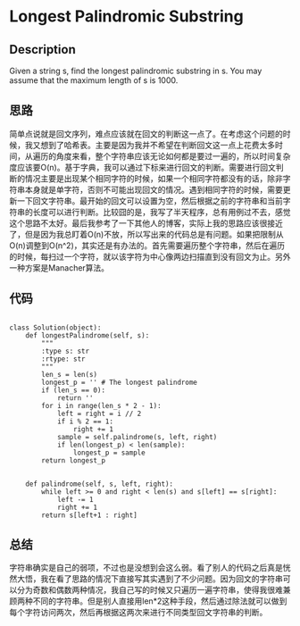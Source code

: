 # Longest Palindromic Substring

## Description

Given a string s, find the longest palindromic substring in s. You may assume that the maximum length of s is 1000.

## 思路

简单点说就是回文序列，难点应该就在回文的判断这一点了。在考虑这个问题的时候，我又想到了哈希表。主要是因为我并不希望在判断回文这一点上花费太多时间，从遍历的角度来看，整个字符串应该无论如何都是要过一遍的，所以时间复杂度应该要O(n)。基于字典，我可以通过下标来进行回文的判断。需要进行回文判断的情况主要是出现某个相同字符的时候，如果一个相同字符都没有的话，除非字符串本身就是单字符，否则不可能出现回文的情况。遇到相同字符的时候，需要更新一下回文字符串。最开始的回文可以设置为空，然后根据之前的字符串和当前字符串的长度可以进行判断。比较囧的是，我写了半天程序，总有用例过不去，感觉这个思路不太好。最后我参考了一下其他人的博客，实际上我的思路应该很接近了，但是因为我总盯着O(n)不放，所以写出来的代码总是有问题。如果把限制从O(n)调整到O(n^2)，其实还是有办法的。首先需要遍历整个字符串，然后在遍历的时候，每扫过一个字符，就以该字符为中心像两边扫描直到没有回文为止。另外一种方案是Manacher算法。

## 代码

```

class Solution(object):
    def longestPalindrome(self, s):
        """
        :type s: str
        :rtype: str
        """
        len_s = len(s)
        longest_p = '' # The longest palindrome
        if (len_s == 0):
            return ''
        for i in range(len_s * 2 - 1):
            left = right = i // 2
            if i % 2 == 1:
                right += 1
            sample = self.palindrome(s, left, right)
            if len(longest_p) < len(sample):
                longest_p = sample
        return longest_p
            
        
    def palindrome(self, s, left, right):
        while left >= 0 and right < len(s) and s[left] == s[right]:
            left -= 1
            right += 1
        return s[left+1 : right]
```

## 总结

字符串确实是自己的弱项，不过也是没想到会这么弱。看了别人的代码之后真是恍然大悟，我在看了思路的情况下直接写其实遇到了不少问题。因为回文的字符串可以分为奇数和偶数两种情况，我自己写的时候又只遍历一遍字符串，使得我很难兼顾两种不同的字符串。但是别人直接用len*2这种手段，然后通过除法就可以做到每个字符访问两次，然后再根据这两次来进行不同类型回文字符串的判断。